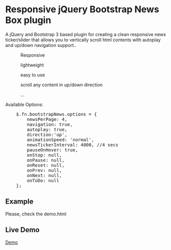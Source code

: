 Responsive jQuery Bootstrap News Box plugin
================

<p>A jQuery and Bootstrap 3 based plugin for creating a clean responsive news ticker/slider that allows you to vertically scroll html contents with autoplay and up/down navigation support..</p>

<ul>
	<ol>Responsive</ol>
	<ol>lightweight</ol>
	<ol>easy to use</ol>
	<ol>scroll any content in up/down direction</ol>
	<ol>...</ol>
</ul>

<p>Available Options:</p>
<pre>
	$.fn.bootstrapNews.options = {
        newsPerPage: 4, 
        navigation: true,
        autoplay: true,
        direction:'up',
        animationSpeed: 'normal',
        newsTickerInterval: 4000, //4 secs
        pauseOnHover: true,
        onStop: null,
        onPause: null,
        onReset: null,
        onPrev: null,
        onNext: null,
        onToDo: null
    };
</pre> 

<h2>Example</h2>
<p>Please, check the demo.html</p>

<h2>Live Demo</h2>
<a href="http://www.jqueryscript.net/slider/Responsive-jQuery-News-Ticker-Plugin-with-Bootstrap-3-Bootstrap-News-Box.html">Demo</a>
